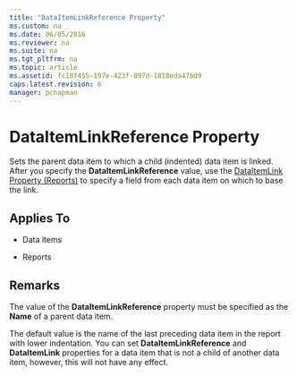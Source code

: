 ```yaml
---
title: "DataItemLinkReference Property"
ms.custom: na
ms.date: 06/05/2016
ms.reviewer: na
ms.suite: na
ms.tgt_pltfrm: na
ms.topic: article
ms.assetid: fc18f455-197e-423f-897d-1818eda47bd9
caps.latest.revision: 6
manager: pchapman
---
```

# DataItemLinkReference Property
Sets the parent data item to which a child \(indented\) data item is linked. After you specify the **DataItemLinkReference** value, use the [DataItemLink Property \(Reports\)](../dynamics-nav/DataItemLink-Property--Reports-.md) to specify a field from each data item on which to base the link.  
  
## Applies To  
  
-   Data items  
  
-   Reports  
  
## Remarks  
 The value of the **DataItemLinkReference** property must be specified as the **Name** of a parent data item.  
  
 The default value is the name of the last preceding data item in the report with lower indentation. You can set **DataItemLinkReference** and **DataItemLink** properties for a data item that is not a child of another data item, however, this will not have any effect.